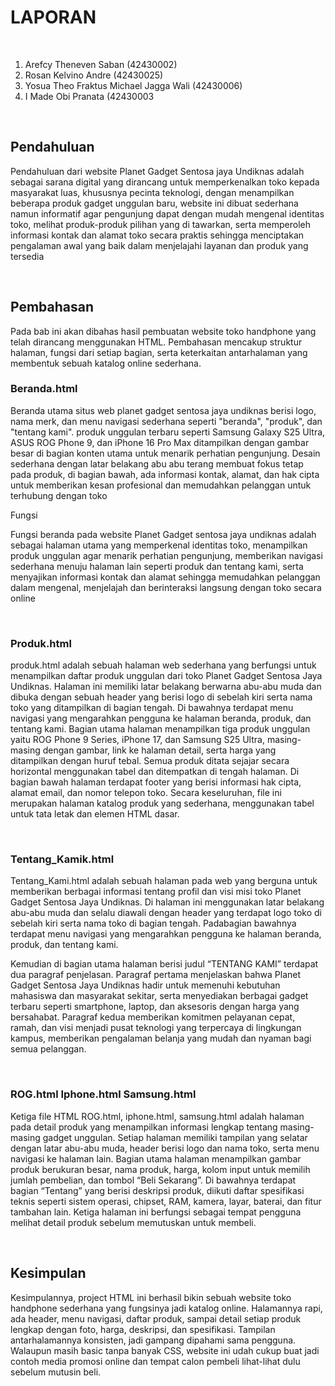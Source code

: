 <h1>LAPORAN</h1> <br> 
<ol>
  <li>Arefcy Theneven Saban (42430002) </li>
  <li>Rosan Kelvino Andre (42430025) </li>
  <li>Yosua Theo Fraktus Michael Jagga Wali (42430006) </li>
  <li>I Made Obi Pranata (42430003</li>
</ol>
<br> 

<h2> Pendahuluan</h2>
<p>Pendahuluan dari website Planet Gadget Sentosa jaya Undiknas adalah sebagai sarana digital yang dirancang untuk memperkenalkan toko kepada masyarakat luas, khususnya pecinta teknologi, dengan menampilkan beberapa produk gadget unggulan baru, website ini dibuat sederhana namun informatif agar pengunjung dapat dengan mudah mengenal identitas toko, melihat produk-produk pilihan yang di tawarkan, serta memperoleh informasi kontak dan alamat toko secara praktis sehingga menciptakan pengalaman awal yang baik dalam menjelajahi layanan dan produk yang tersedia<p> 
<br> 




<h2> Pembahasan </h2>
<p> Pada bab ini akan dibahas hasil pembuatan website toko handphone yang telah dirancang menggunakan HTML. Pembahasan mencakup struktur halaman, fungsi dari setiap bagian, serta keterkaitan antarhalaman yang membentuk sebuah katalog online sederhana. </p>


<h3>Beranda.html</h3>
<p>Beranda utama situs web planet gadget sentosa jaya undiknas berisi logo, nama merk, dan menu navigasi sederhana seperti "beranda", "produk", dan "tentang kami". produk unggulan terbaru seperti Samsung Galaxy S25 Ultra, ASUS ROG Phone 9, dan iPhone 16 Pro Max ditampilkan dengan gambar besar di bagian konten utama untuk menarik perhatian pengunjung. Desain sederhana dengan latar belakang abu abu terang membuat fokus tetap pada produk, di bagian bawah, ada informasi kontak, alamat, dan hak cipta untuk memberikan kesan profesional dan memudahkan pelanggan untuk terhubung dengan toko</p>

<p>Fungsi</p>
<p>Fungsi beranda pada website Planet Gadget sentosa jaya undiknas adalah sebagai halaman utama yang memperkenal identitas toko, menampilkan produk unggulan agar menarik perhatian pengunjung, memberikan navigasi sederhana menuju halaman lain seperti produk dan tentang kami, serta menyajikan informasi kontak dan alamat sehingga memudahkan pelanggan dalam mengenal, menjelajah dan berinteraksi langsung dengan toko secara online</p>
<br>



<h3>Produk.html</h3>
<p>produk.html adalah sebuah halaman web sederhana yang berfungsi untuk menampilkan daftar produk unggulan dari toko Planet Gadget Sentosa Jaya Undiknas. Halaman ini memiliki latar belakang berwarna abu-abu muda dan dibuka dengan sebuah header yang berisi logo di sebelah kiri serta nama toko yang ditampilkan di bagian tengah. Di bawahnya terdapat menu navigasi yang mengarahkan pengguna ke halaman beranda, produk, dan tentang kami. Bagian utama halaman menampilkan tiga produk unggulan yaitu ROG Phone 9 Series, iPhone 17, dan Samsung S25 Ultra, masing-masing dengan gambar, link ke halaman detail, serta harga yang ditampilkan dengan huruf tebal. Semua produk ditata sejajar secara horizontal menggunakan tabel dan ditempatkan di tengah halaman. Di bagian bawah halaman terdapat footer yang berisi informasi hak cipta, alamat email, dan nomor telepon toko. Secara keseluruhan, file ini merupakan halaman katalog produk yang sederhana, menggunakan tabel untuk tata letak dan elemen HTML dasar.</p>
<br>


<h3>Tentang_Kamik.html</h3>
<p> Tentang_Kami.html adalah sebuah halaman pada web yang berguna untuk memberikan berbagai informasi tentang profil dan visi misi toko Planet Gadget Sentosa Jaya Undiknas. Di halaman ini menggunakan latar belakang abu-abu muda dan selalu diawali dengan header yang terdapat logo toko di sebelah kiri serta nama toko di bagian tengah. Padabagian bawahnya terdapat menu navigasi yang mengarahkan pengguna ke halaman beranda, produk, dan tentang kami.

Kemudian di bagian utama halaman berisi judul “TENTANG KAMI” terdapat dua paragraf penjelasan. Paragraf pertama menjelaskan bahwa Planet Gadget Sentosa Jaya Undiknas hadir untuk memenuhi kebutuhan mahasiswa dan masyarakat sekitar, serta menyediakan berbagai gadget terbaru seperti smartphone, laptop, dan aksesoris dengan harga yang bersahabat. Paragraf kedua memberikan komitmen pelayanan cepat, ramah, dan visi menjadi pusat teknologi yang terpercaya di lingkungan kampus, memberikan pengalaman belanja yang mudah dan nyaman bagi semua pelanggan. 
</p>
<br>


<h3></h23>ROG.html  Iphone.html  Samsung.html</h3>
<p>Ketiga file HTML ROG.html, iphone.html, samsung.html adalah halaman pada detail produk yang menampilkan informasi lengkap tentang masing-masing gadget unggulan. Setiap halaman memiliki tampilan yang selatar dengan latar abu-abu muda, header berisi logo dan nama toko, serta menu navigasi ke halaman lain. Bagian utama halaman menampilkan gambar produk berukuran besar, nama produk, harga, kolom input untuk memilih jumlah pembelian, dan tombol “Beli Sekarang”. Di bawahnya terdapat bagian “Tentang” yang berisi deskripsi produk, diikuti daftar spesifikasi teknis seperti sistem operasi, chipset, RAM, kamera, layar, baterai, dan fitur tambahan lain. Ketiga halaman ini berfungsi sebagai tempat pengguna melihat detail produk sebelum memutuskan untuk membeli.</p> <br>



<h2>Kesimpulan </h2>
<p> Kesimpulannya, project HTML ini berhasil bikin sebuah website toko handphone sederhana yang fungsinya jadi katalog online. Halamannya rapi, ada header, menu navigasi, daftar produk, sampai detail setiap produk lengkap dengan foto, harga, deskripsi, dan spesifikasi. Tampilan antarhalamannya konsisten, jadi gampang dipahami sama pengguna. Walaupun masih basic tanpa banyak CSS, website ini udah cukup buat jadi contoh media promosi online dan tempat calon pembeli lihat-lihat dulu sebelum mutusin beli.</p>





